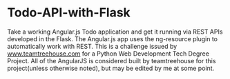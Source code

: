 # Todo-API-with-Flask
Take a working Angular.js Todo application and get it running via REST APIs developed in the Flask. The Angular.js app uses the ng-resource plugin to automatically work with REST. This is a challenge issued by www.teamtreehouse.com for a Python Web Development Tech Degree Project. All of the AngularJS is considered built by teamtreehouse for this project(unless otherwise noted), but may be edited by me at some point.
